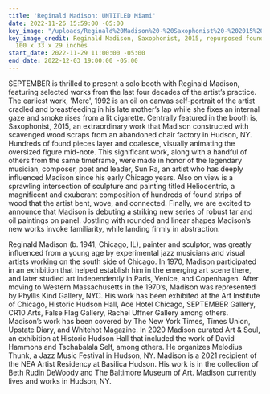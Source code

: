 ```yaml
---
title: 'Reginald Madison: UNTITLED Miami'
date: 2022-11-26 15:59:00 -05:00
key_image: "/uploads/Reginald%20Madison%20-%20Saxophonist%20-%202015%20-%20repurposed%20found%20wood,%20hardware%20-%20100%20x%2033%20x%2029%20inches%20copy.jpg"
key_image_credit: Reginald Madison, Saxophonist, 2015, repurposed found wood, hardware,
  100 x 33 x 29 inches
start_date: 2022-11-29 11:00:00 -05:00
end_date: 2022-12-03 19:00:00 -05:00
---
```


SEPTEMBER is thrilled to present a solo booth with Reginald Madison, featuring selected works from the last four decades of the artist’s practice. The earliest work, 'Merc', 1992 is an oil on canvas self-portrait of the artist cradled and breastfeeding in his late mother’s lap while she fixes an internal gaze and smoke rises from a lit cigarette. Centrally featured in the booth is, Saxophonist, 2015, an extraordinary work that Madison constructed with scavenged wood scraps from an abandoned chair factory in Hudson, NY. Hundreds of found pieces layer and coalesce, visually animating the oversized figure mid-note. This significant work, along with a handful of others from the same timeframe, were made in honor of the legendary musician, composer, poet and leader, Sun Ra, an artist who has deeply influenced Madison since his early Chicago years. Also on view is a sprawling intersection of sculpture and painting titled Heliocentric, a magnificent and exuberant composition of hundreds of found strips of wood that the artist bent, wove, and connected. Finally, we are excited to announce that Madison is debuting a striking new series of robust tar and oil paintings on panel. Jostling with rounded and linear shapes Madison’s new works invoke familiarity, while landing firmly in abstraction.

Reginald Madison (b. 1941, Chicago, IL), painter and sculptor, was greatly influenced from a young age by experimental jazz musicians and visual artists working on the south side of Chicago. In 1970, Madison participated in an exhibition that helped establish him in the emerging art scene there, and later studied art independently in Paris, Venice, and Copenhagen. After moving to Western Massachusetts in the 1970’s, Madison was represented by Phyllis Kind Gallery, NYC. His work has been exhibited at the Art Institute of Chicago, Historic Hudson Hall, Ace Hotel Chicago, SEPTEMBER Gallery, CR10 Arts, False Flag Gallery, Rachel Uffner Gallery among others. Madison’s work has been covered by The New York Times, Times Union, Upstate Diary, and Whitehot Magazine. In 2020 Madison curated Art & Soul, an exhibition at Historic Hudson Hall that included the work of David Hammons and Tschabalala Self, among others. He organizes Melodius Thunk, a Jazz Music Festival in Hudson, NY. Madison is a 2021 recipient of the NEA Artist Residency at Basilica Hudson. His work is in the collection of Beth Rudin DeWoody and The Baltimore Museum of Art. Madison currently lives and works in Hudson, NY.